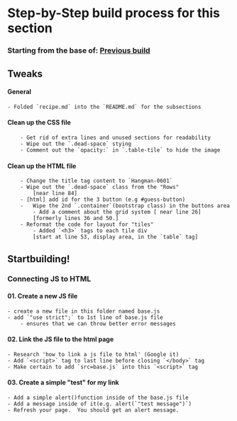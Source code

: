 # Step-by-Step build process for this section

### Starting from the base of: [Previous build](https://github.com/NeuTrix/Hangman-tutorial/tree/master/Lecture-04-Buttons-and-Display-area/Step-0402-make-display-area)

## Tweaks

#### General
	- Folded `recipe.md` into the `README.md` for the subsections

#### Clean up the CSS file
		- Get rid of extra lines and unused sections for readability
		- Wipe out the `.dead-space` stying
		- Comment out the `opacity:` in `.table-tile` to hide the image

#### Clean up the HTML file
		- Change the title tag content to `Hangman-0601`
		- Wipe out the `.dead-space` class from the "Rows" 
			[near line 84]
		- [html] add id for the 3 button (e.g #guess-button)
		-	Wipe the 2nd `.container`(bootstrap class) in the buttons area
			- Add a comment about the grid system [ near line 26]
			[formerly lines 36 and 50.]
		- Reformat the code for layout for "tiles"
			- Added `<h3>` tags to each tile div
			[start at line 53, display area, in the `table` tag]

## Startbuilding!

### Connecting JS to HTML

#### 01. Create a new JS file
	- create a new file in this folder named base.js
	- add `"use strict";` to 1st line of base.js file
		- ensures that we can throw better error messages

#### 02. Link the JS file to the html page
	- Research 'how to link a js file to html' (Google it)
	- Add `<script>` tag to last line before closing `</body>` tag
	- Make certain to add `src=base.js` into this `<script>` tag

#### 03. Create a simple "test" for my link
	- Add a simple alert()function inside of the base.js file
	- Add a message inside of it(e.g. alert(`"test message")`)
	- Refresh your page.  You should get an alert message.
